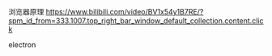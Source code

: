 浏览器原理
https://www.bilibili.com/video/BV1x54y1B7RE/?spm_id_from=333.1007.top_right_bar_window_default_collection.content.click

electron
